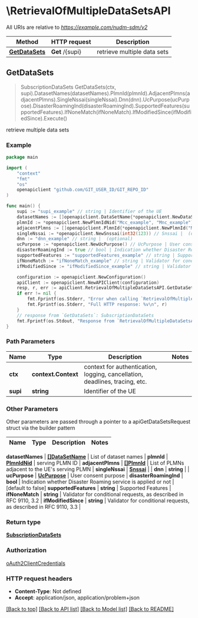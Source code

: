 # \RetrievalOfMultipleDataSetsAPI

All URIs are relative to *https://example.com/nudm-sdm/v2*

Method | HTTP request | Description
------------- | ------------- | -------------
[**GetDataSets**](RetrievalOfMultipleDataSetsAPI.md#GetDataSets) | **Get** /{supi} | retrieve multiple data sets



## GetDataSets

> SubscriptionDataSets GetDataSets(ctx, supi).DatasetNames(datasetNames).PlmnId(plmnId).AdjacentPlmns(adjacentPlmns).SingleNssai(singleNssai).Dnn(dnn).UcPurpose(ucPurpose).DisasterRoamingInd(disasterRoamingInd).SupportedFeatures(supportedFeatures).IfNoneMatch(ifNoneMatch).IfModifiedSince(ifModifiedSince).Execute()

retrieve multiple data sets

### Example

```go
package main

import (
	"context"
	"fmt"
	"os"
	openapiclient "github.com/GIT_USER_ID/GIT_REPO_ID"
)

func main() {
	supi := "supi_example" // string | Identifier of the UE
	datasetNames := []openapiclient.DataSetName{*openapiclient.NewDataSetName()} // []DataSetName | List of dataset names
	plmnId := *openapiclient.NewPlmnIdNid("Mcc_example", "Mnc_example") // PlmnIdNid | serving PLMN ID (optional)
	adjacentPlmns := []openapiclient.PlmnId{*openapiclient.NewPlmnId("Mcc_example", "Mnc_example")} // []PlmnId | List of PLMNs adjacent to the UE's serving PLMN (optional)
	singleNssai := *openapiclient.NewSnssai(int32(123)) // Snssai |  (optional)
	dnn := "dnn_example" // string |  (optional)
	ucPurpose := *openapiclient.NewUcPurpose() // UcPurpose | User consent purpose (optional)
	disasterRoamingInd := true // bool | Indication whether Disaster Roaming service is applied or not (optional) (default to false)
	supportedFeatures := "supportedFeatures_example" // string | Supported Features (optional)
	ifNoneMatch := "ifNoneMatch_example" // string | Validator for conditional requests, as described in RFC 9110, 3.2 (optional)
	ifModifiedSince := "ifModifiedSince_example" // string | Validator for conditional requests, as described in RFC 9110, 3.3 (optional)

	configuration := openapiclient.NewConfiguration()
	apiClient := openapiclient.NewAPIClient(configuration)
	resp, r, err := apiClient.RetrievalOfMultipleDataSetsAPI.GetDataSets(context.Background(), supi).DatasetNames(datasetNames).PlmnId(plmnId).AdjacentPlmns(adjacentPlmns).SingleNssai(singleNssai).Dnn(dnn).UcPurpose(ucPurpose).DisasterRoamingInd(disasterRoamingInd).SupportedFeatures(supportedFeatures).IfNoneMatch(ifNoneMatch).IfModifiedSince(ifModifiedSince).Execute()
	if err != nil {
		fmt.Fprintf(os.Stderr, "Error when calling `RetrievalOfMultipleDataSetsAPI.GetDataSets``: %v\n", err)
		fmt.Fprintf(os.Stderr, "Full HTTP response: %v\n", r)
	}
	// response from `GetDataSets`: SubscriptionDataSets
	fmt.Fprintf(os.Stdout, "Response from `RetrievalOfMultipleDataSetsAPI.GetDataSets`: %v\n", resp)
}
```

### Path Parameters


Name | Type | Description  | Notes
------------- | ------------- | ------------- | -------------
**ctx** | **context.Context** | context for authentication, logging, cancellation, deadlines, tracing, etc.
**supi** | **string** | Identifier of the UE | 

### Other Parameters

Other parameters are passed through a pointer to a apiGetDataSetsRequest struct via the builder pattern


Name | Type | Description  | Notes
------------- | ------------- | ------------- | -------------

 **datasetNames** | [**[]DataSetName**](DataSetName.md) | List of dataset names | 
 **plmnId** | [**PlmnIdNid**](PlmnIdNid.md) | serving PLMN ID | 
 **adjacentPlmns** | [**[]PlmnId**](PlmnId.md) | List of PLMNs adjacent to the UE&#39;s serving PLMN | 
 **singleNssai** | [**Snssai**](Snssai.md) |  | 
 **dnn** | **string** |  | 
 **ucPurpose** | [**UcPurpose**](UcPurpose.md) | User consent purpose | 
 **disasterRoamingInd** | **bool** | Indication whether Disaster Roaming service is applied or not | [default to false]
 **supportedFeatures** | **string** | Supported Features | 
 **ifNoneMatch** | **string** | Validator for conditional requests, as described in RFC 9110, 3.2 | 
 **ifModifiedSince** | **string** | Validator for conditional requests, as described in RFC 9110, 3.3 | 

### Return type

[**SubscriptionDataSets**](SubscriptionDataSets.md)

### Authorization

[oAuth2ClientCredentials](../README.md#oAuth2ClientCredentials)

### HTTP request headers

- **Content-Type**: Not defined
- **Accept**: application/json, application/problem+json

[[Back to top]](#) [[Back to API list]](../README.md#documentation-for-api-endpoints)
[[Back to Model list]](../README.md#documentation-for-models)
[[Back to README]](../README.md)

